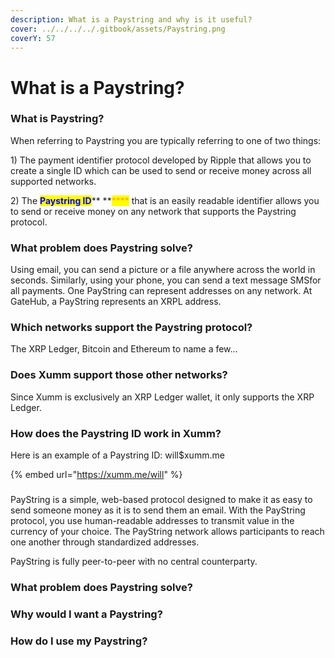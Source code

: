 ```yaml
---
description: What is a Paystring and why is it useful?
cover: ../../../../.gitbook/assets/Paystring.png
coverY: 57
---
```


# What is a Paystring?

### What is Paystring?

When referring to Paystring you are typically referring to one of two things:

1\) The payment identifier protocol developed by Ripple that allows you to create a single ID which can be used to send or receive money across all supported networks.

2\) The <mark style="color:blue;">**Paystring ID**</mark>** **<mark style="color:orange;">****</mark> that is an easily readable identifier allows you to send or receive money on any network that supports the Paystring protocol.

### What problem does Paystring solve?



Using email, you can send a picture or a file anywhere across the world in seconds. Similarly, using your phone, you can send a text message SMSfor all payments. One PayString can represent addresses on any network. At GateHub, a PayString represents an XRPL address.

### Which networks support the Paystring protocol?

The XRP Ledger, Bitcoin and Ethereum to name a few...

### Does Xumm support those other networks?

Since Xumm is exclusively an XRP Ledger wallet, it only supports the XRP Ledger.

### How does the Paystring ID work in Xumm?

Here is an example of a Paystring ID: will$xumm.me

{% embed url="https://xumm.me/will" %}





###

###

###

&#x20;



PayString is a simple, web-based protocol designed to make it as easy to send someone money as it is to send them an email. With the PayString protocol, you use human-readable addresses to transmit value in the currency of your choice. The PayString network allows participants to reach one another through standardized addresses.

PayString is fully peer-to-peer with no central counterparty.

### What problem does Paystring solve?



### Why would I want a Paystring?



### How do I use my Paystring?








